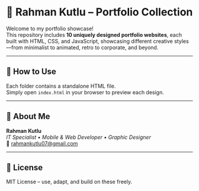 # 💼 Rahman Kutlu – Portfolio Collection

Welcome to my portfolio showcase!  
This repository includes **10 uniquely designed portfolio websites**, each built with HTML, CSS, and JavaScript, showcasing different creative styles—from minimalist to animated, retro to corporate, and beyond.

---

## 📌 How to Use

Each folder contains a standalone HTML file.  
Simply open `index.html` in your browser to preview each design.

---

## 📣 About Me

**Rahman Kutlu**  
*IT Specialist • Mobile & Web Developer • Graphic Designer*  
📧 rahmankutlu07@gmail.com  

---

## 📜 License

MIT License – use, adapt, and build on these freely.
